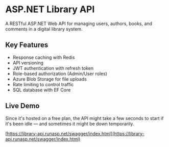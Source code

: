 # ASP.NET Library API
A RESTful ASP.NET Web API for managing users, authors, books, and comments in a digital library system.

## Key Features

- Response caching with Redis  
- API versioning  
- JWT authentication with refresh token  
- Role-based authorization (Admin/User roles)  
- Azure Blob Storage for file uploads  
- Rate limiting to control traffic  
- SQL database with EF Core

## Live Demo
Since it's hosted on a free plan, the API might take a few seconds to start if it's been idle — and sometimes it might be down temporarily.

[https://library-api.runasp.net/swagger/index.html](https://library-api.runasp.net/swagger/index.html)
